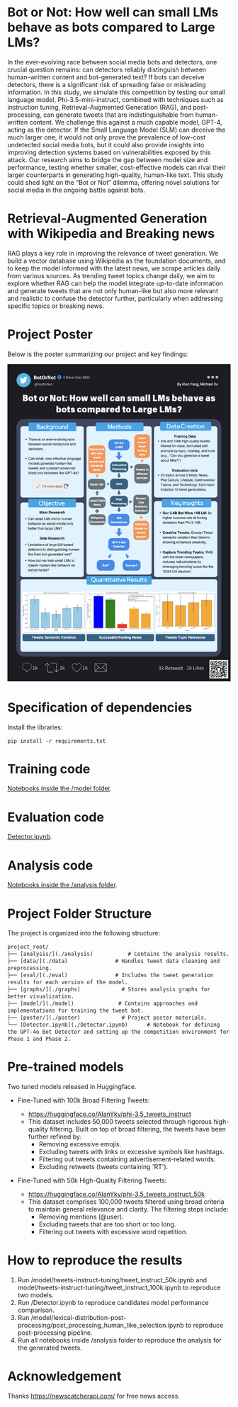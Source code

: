 # Bot or Not: How well can small LMs behave as bots compared to Large LMs?

In the ever-evolving race between social media bots and detectors, one crucial question remains: can detectors reliably distinguish between human-written content and bot-generated text? If bots can deceive detectors, there is a significant risk of spreading false or misleading information. In this study, we simulate this competition by testing our small language model, Phi-3.5-mini-instruct, combined with techniques such as instruction tuning, Retrieval-Augmented Generation (RAG), and post-processing, can generate tweets that are indistinguishable from human-written content. We challenge this against a much capable model, GPT-4, acting as the detector. If the Small Language Model (SLM) can deceive the much larger one, it would not only prove the prevalence of low-cost undetected social media bots, but it could also provide insights into improving detection systems based on vulnerabilities exposed by this attack. Our research aims to bridge the gap between model size and performance, testing whether smaller, cost-effective models can rival their larger counterparts in generating high-quality, human-like text. This study could shed light on the “Bot or Not” dilemma, offering novel solutions for social media in the ongoing battle against bots.

# Retrieval-Augmented Generation with Wikipedia and Breaking news

RAG plays a key role in improving the relevance of tweet generation. We build a vector database using Wikipedia as the foundation documents, and to keep the model informed with the latest news, we scrape articles daily from various sources. As trending tweet topics change daily, we aim to explore whether RAG can help the model integrate up-to-date information and generate tweets that are not only human-like but also more relevant and realistic to confuse the detector further, particularly when addressing specific topics or breaking news.

# Project Poster

Below is the poster summarizing our project and key findings:

![Project Poster](poster/Tweet_Bot_img.png)

# Specification of dependencies
Install the libraries:
```
pip install -r requirements.txt
```

# Training code
[Notebooks inside the /model folder](./model).

# Evaluation code
[Detector.ipynb](./Detector.ipynb).

# Analysis code
[Notebooks inside the /analysis folder](./analysis).

# Project Folder Structure

The project is organized into the following structure:

```
project_root/
├── [analysis/](./analysis)           # Contains the analysis results.
├── [data/](./data)               # Handles tweet data cleaning and preprocessing.
├── [eval/](./eval)               # Includes the tweet generation results for each version of the model.
├── [graphs/](./graphs)             # Stores analysis graphs for better visualization.
├── [model/](./model)              # Contains approaches and implementations for training the tweet bot.
├── [poster/](./poster)             # Project poster materials.
└── [Detector.ipynb](./Detector.ipynb)      # Notebook for defining the GPT-4o Bot Detector and setting up the competition environment for Phase 1 and Phase 2.
```


# Pre-trained models
Two tuned models released in Huggingface.

- Fine-Tuned with 100k Broad Filtering Tweets:
  - https://huggingface.co/AlanYky/phi-3.5_tweets_instruct
  - This dataset includes 50,000 tweets selected through rigorous high-quality filtering. Built on top of broad filtering, the tweets have been further refined by:
    - Removing excessive emojis.
    - Excluding tweets with links or excessive symbols like hashtags.
    - Filtering out tweets containing advertisement-related words.
    - Excluding retweets (tweets containing 'RT').

  
- Fine-Tuned with 50k High-Quality Filtering Tweets:

  - https://huggingface.co/AlanYky/phi-3.5_tweets_instruct_50k
  - This dataset comprises 100,000 tweets filtered using broad criteria to maintain general relevance and clarity. The filtering steps include:
    - Removing mentions (@user).
    - Excluding tweets that are too short or too long.
    - Filtering out tweets with excessive word repetition.

# How to reproduce the results
1. Run /model/tweets-instruct-tuning/tweet_instruct_50k.ipynb and model/tweets-instruct-tuning/tweet_instruct_100k.ipynb to reproduce two models.
2. Run /Detector.ipynb to reproduce candidates model performance comparison.
3. Run /model/lexical-distribution-post-processing/post_processing_human_like_selection.ipynb to reproduce post-processing pipeline.
3. Run all notebooks inside /analysis folder to reproduce the analysis for the generated tweets.


# Acknowledgement
Thanks https://newscatcherapi.com/ for free news access.
